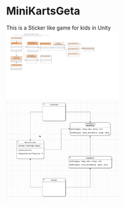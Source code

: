 # MiniKartsGeta

This is a Sticker like game for kids in Unity
<br>
<img src="https://github.com/juanktigre/MiniKartsGeta/blob/main/GitImages/KartEditLookSystem.png" width="300">
<img src="https://github.com/juanktigre/MiniKartsGeta/blob/main/GitImages/ServiceLocatorSystem.png" width="300">
